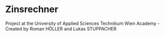 # Zinsrechner
Project at the University of Applied Sciences Technikum Wien Academy - Created by Roman HÖLLER and Lukas STUPPACHER
